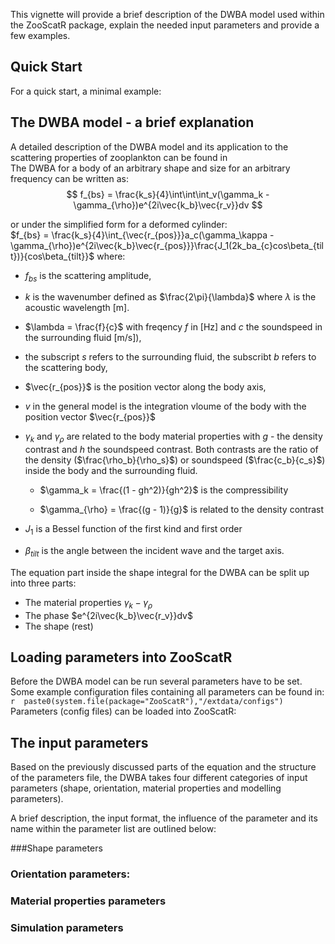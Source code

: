 This vignette will provide a brief description of the DWBA model used within the ZooScatR package, explain the needed input parameters and provide a few examples.  

## Quick Start

For a quick start, a minimal example:  

## The DWBA model - a brief explanation
A detailed description of the DWBA model and its application to the scattering properties of zooplankton can be found in  
The DWBA for a body of an arbitrary shape and size for an arbitrary frequency can be written as:
$$
f_{bs} = \frac{k_s}{4}\int\int\int_v(\gamma_k - \gamma_{\rho})e^{2i\vec{k_b}\vec{r_v}}dv
$$  

or under the simplified form for a deformed cylinder:    
$f_{bs} = \frac{k_s}{4}\int_{\vec{r_{pos}}}a_c(\gamma_\kappa - \gamma_{\rho})e^{2i\vec{k_b}\vec{r_{pos}}}\frac{J_1(2k_ba_{c}cos\beta_{tilt})}{cos\beta_{tilt}}$
where:  

* $f_{bs}$ is the scattering amplitude,  
* $k$ is the wavenumber defined as $\frac{2\pi}{\lambda}$ where $\lambda$ is the acoustic wavelength [m].  
* $\lambda = \frac{f}{c}$ with freqency $f$ in [Hz] and $c$ the soundspeed in the surrounding fluid [m/s]),  
* the subscript $s$ refers to the surrounding fluid, the subscribt $b$ refers to the scattering body,  
* $\vec{r_{pos}}$ is the position vector along the body axis,  
* $v$ in the general model is the integration vloume of the body with the position vector $\vec{r_{pos}}$  
* $\gamma_k$ and $\gamma_{\rho}$ are related to the body material properties with $g$ - the density contrast and $h$ the soundspeed contrast. Both contrasts are the ratio of the density ($\frac{\rho_b}{\rho_s}$) or soundspeed ($\frac{c_b}{c_s}$) inside the body and the surrounding fluid.  
    -  $\gamma_k = \frac{(1 - gh^2)}{gh^2}$ is the compressibility  

    -  $\gamma_{\rho} = \frac{(g - 1)}{g}$  is related to the density contrast  
    

* $J_1$ is a Bessel function of the first kind and first order  
* $\beta_{tilt}$ is the angle between the incident wave and the target axis.  
  
The equation part inside the shape integral for the DWBA can be split up into three parts:  

* The material properties $\gamma_k - \gamma_{\rho}$
* The phase $e^{2i\vec{k_b}\vec{r_v}}dv$
* The shape (rest)

## Loading parameters into ZooScatR
  
Before the DWBA model can be run several parameters have to be set.  
Some example configuration files containing all parameters can be found in: `r  paste0(system.file(package="ZooScatR"),"/extdata/configs")`
Parameters (config files) can be loaded into ZooScatR:
## The input parameters  
Based on the previously discussed parts of the equation and the structure of the parameters file, the DWBA takes four different categories of input parameters (shape, orientation, material properties and modelling parameters).  
  
A brief description, the input format, the influence of the parameter and its name within the parameter list are outlined below:  

###Shape parameters  
   
### Orientation parameters:  

  
### Material properties parameters
   
### Simulation parameters  
